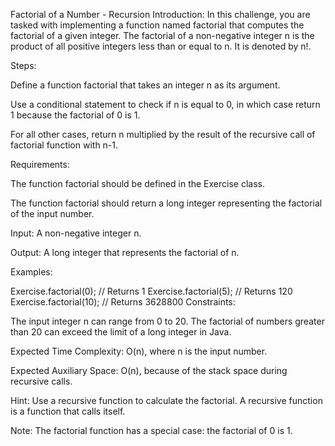 Factorial of a Number - Recursion
Introduction: In this challenge, you are tasked with implementing a function named factorial that computes the factorial of a given integer. The factorial of a non-negative integer n is the product of all positive integers less than or equal to n. It is denoted by n!.

Steps:

Define a function factorial that takes an integer n as its argument.

Use a conditional statement to check if n is equal to 0, in which case return 1 because the factorial of 0 is 1.

For all other cases, return n multiplied by the result of the recursive call of factorial function with n-1.

Requirements:

The function factorial should be defined in the Exercise class.

The function factorial should return a long integer representing the factorial of the input number.

Input: A non-negative integer n.

Output: A long integer that represents the factorial of n.

Examples:

Exercise.factorial(0); // Returns 1
Exercise.factorial(5); // Returns 120
Exercise.factorial(10); // Returns 3628800
Constraints:

The input integer n can range from 0 to 20. The factorial of numbers greater than 20 can exceed the limit of a long integer in Java.

Expected Time Complexity: O(n), where n is the input number.

Expected Auxiliary Space: O(n), because of the stack space during recursive calls.

Hint: Use a recursive function to calculate the factorial. A recursive function is a function that calls itself.

Note: The factorial function has a special case: the factorial of 0 is 1.